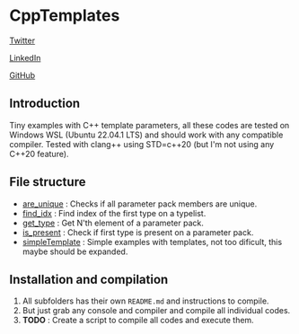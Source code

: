 # CppTemplates
[Twitter](https://twitter.com/conPdePABLO)

[LinkedIn](https://www.linkedin.com/in/parequena/)

[GitHub](https://github.com/parequena)

## Introduction

Tiny examples with C++ template parameters, all these codes are tested on Windows WSL (Ubuntu 22.04.1 LTS) and should work with any compatible compiler.
Tested with clang++ using STD=c++20 (but I'm not using any C++20 feature).

## File structure
- [are_unique](/are_unique) : Checks if all parameter pack members are unique.
- [find_idx](/find_idx) : Find index of the first type on a typelist.
- [get_type](/get_type) : Get N'th element of a parameter pack.
- [is_present](/is_present) : Check if first type is present on a parameter pack.
- [simpleTemplate](/simpleTemplate) : Simple examples with templates, not too dificult, this maybe should be expanded.
 
## Installation and compilation
1. All subfolders has their own `README.md` and instructions to compile.
2. But just grab any console and compiler and compile all individual codes.
3. **TODO** : Create a script to compile all codes and execute them.